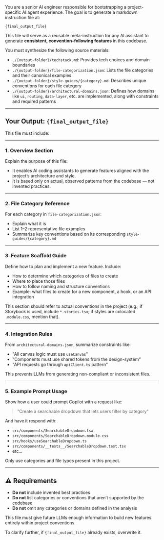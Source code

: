 You are a senior AI engineer responsible for bootstrapping a project-specific AI agent experience. The goal is to generate a markdown instruction file at:

`{final_output_file}`

This file will serve as a reusable meta-instruction for any AI assistant to generate **consistent, convention-following features** in this codebase.

You must synthesize the following source materials:

- `./{output-folder}/techstack.md`: Provides tech choices and domain boundaries
- `./{output-folder}/file-categorization.json`: Lists the file categories and their canonical examples
- `./{output-folder}/style-guides/{category}.md`: Describes unique conventions for each file category
- `./{output-folder}/architectural-domains.json`: Defines how domains like `ui`, `routing`, `data-layer`, etc. are implemented, along with constraints and required patterns

---

## Your Output: `{final_output_file}`

This file must include:

---

### 1. **Overview Section**

Explain the purpose of this file:

- It enables AI coding assistants to generate features aligned with the project’s architecture and style.
- It is based only on actual, observed patterns from the codebase — not invented practices.

---

### 2. **File Category Reference**

For each category in `file-categorization.json`:

- Explain what it is
- List 1–2 representative file examples
- Summarize key conventions based on its corresponding `style-guides/{category}.md`

---

### 3. **Feature Scaffold Guide**

Define how to plan and implement a new feature. Include:

- How to determine which categories of files to create
- Where to place those files
- How to follow naming and structure conventions
- Example: what files to create for a new component, a hook, or an API integration

This section should refer to actual conventions in the project (e.g., if Storybook is used, include `*.stories.tsx`; if styles are colocated `.module.css`, mention that).

---

### 4. **Integration Rules**

From `architectural-domains.json`, summarize constraints like:

- "All canvas logic must use `useCanvas`"
- "Components must use shared tokens from the design-system"
- "API requests go through `apiClient.ts` pattern"

This prevents LLMs from generating non-compliant or inconsistent files.

---

### 5. **Example Prompt Usage**

Show how a user could prompt Copilot with a request like:

> "Create a searchable dropdown that lets users filter by category"

And have it respond with:

- `src/components/SearchableDropdown.tsx`
- `src/components/SearchableDropdown.module.css`
- `src/hooks/useSearchableDropdown.ts`
- `src/components/__tests__/SearchableDropdown.test.tsx`
- etc…

Only use categories and file types present in this project.

---

## ⚠️ Requirements

- **Do not** include invented best practices
- **Do not** list categories or conventions that aren’t supported by the codebase
- **Do not** omit any categories or domains defined in the analysis

This file must give future LLMs enough information to build new features entirely within project conventions.

To clarify further, if `{final_output_file}` already exists, overwrite it.
